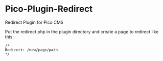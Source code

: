 Pico-Plugin-Redirect
====================

Redirect Plugin for Pico CMS

Put the redirect.php in the plugin directory and create a page to redirect like this:

```
/*
Redirect: /new/page/path
*/
```
